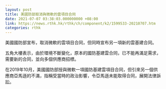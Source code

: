 ```yaml
---
layout: post
title: 美國防部取消與微軟的雲項目合同
date: 2021-07-07 03:38:03.000000000 +08:00
link: https://news.rthk.hk/rthk/ch/component/k2/1599533-20210707.htm
categories: rthk
---
```


美國國防部宣布，取消微軟的雲項目合同，但同時宣布另一項新的雲基建合同。

五角大樓表示，由於環境不斷變化，原本的國防基建雲合同，已不能再滿足需求，需要新的合同，並向多個供應商招標。

在2019年10月，美國國防部授與微軟一項國防基建雲項目合同，但引來另一個供應商亞馬遜的不滿，指稱受當時的政治影響，令亞馬遜未能取得合同，展開法律訴訟。
